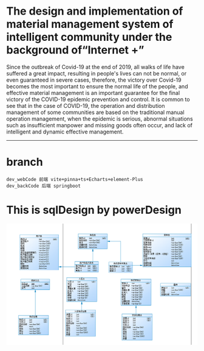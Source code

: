 # The design and implementation of material management system of intelligent community under the background of“Internet +”
  Since the outbreak of Covid-19 at the end of 2019, all walks of life have suffered a great impact, resulting in people's lives can not be normal, or even guaranteed in severe cases, therefore, the victory over Covid-19 becomes the most important to ensure the normal life of the people, and effective material management is an important guarantee for the final victory of the COVID-19 epidemic prevention and control.
  It is common to see that in the case of COVID-19, the operation and distribution management of some communities are based on the traditional manual operation management, when the epidemic is serious, abnormal situations such as insufficient manpower and missing goods often occur, and lack of intelligent and dynamic effective management.

***
# branch
```
dev_webCode 前端 vite+pinna+ts+Echarts+element-Plus
dev_backCode 后端 springboot
```



# This is sqlDesign by powerDesign

![sqlDesign](https://github.com/Tiemoremilk/graProject/blob/main/imges/sqlDesign.png)

